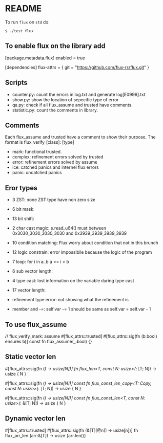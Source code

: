 # README 

To run `flux` on `std` do 

```
$ ./test_flux
```

## To enable flux on the library add 

[package.metadata.flux]
enabled = true

[dependencies]
flux-attrs = { git = "https://github.com/flux-rs/flux.git" }

## Scripts

  - counter.py: count the errors in log.txt and generate log\[E0999\].txt
  - show.py: show the location of sepecific type of error
  - qa.py: check if all flux_assume and trusted have comments.
  - statistic.py: count the comments in library.

## Comments

Each flux_assume and trusted have a comment to show their purpose. The format is flux_verify_\[class\]: \[type\]
  - mark: functional trusted.
  - complex: refinement errors solved by trusted
  - error: refinement errors solved by assume
  - ice: catched panics and internel flux errors
  - panic: uncatched panics

## Eror types

  - 3 ZST: none ZST type have non zero size
  - 6 bit mask: 
  - 13 bit shift: 
  - 2 char cast magic: s.read_u64() must between 0x3030_3030_3030_3030 and 0x3939_3939_3939_3939
  - 10 condition matching: Flux worry about condition that not in this brunch
  - 12 logic constrain: error impossibile because the logic of the program
  - 7 loop: for i in a..b a <= i < b
  - 6 sub vector length: 
  - 4 type cast: lost information on the variable during type cast
  - 17 vector length: 

  - refinement type error: not showing what the refinement is
  - member and -=: self.var -= 1 should be same as self.var = self.var - 1

## To use flux_assume
// flux_verify_mark: assume
#[flux_attrs::trusted]
#[flux_attrs::sig(fn (b:bool) ensures b)]
const fn flux_assume(_:bool) {}

## Static vector len
#[flux_attrs::sig(fn (_) -> usize[N])]
fn flux_len<T, const N: usize>(_: [T; N]) -> usize {
    N
}

#[flux_attrs::sig(fn (_) -> usize[N])]
const fn flux_const_len_copy<T: Copy, const N: usize>(_: [T; N]) -> usize {
    N
}

#[flux_attrs::sig(fn (_) -> usize[N])]
const fn flux_const_len<T, const N: usize>(_: &[T; N]) -> usize {
    N
}

## Dynamic vector len
#[flux_attrs::trusted]
#[flux_attrs::sig(fn (&[T][@n]) -> usize[n])]
fn flux_arr_len<T> (arr:&[T]) -> usize {arr.len()}

